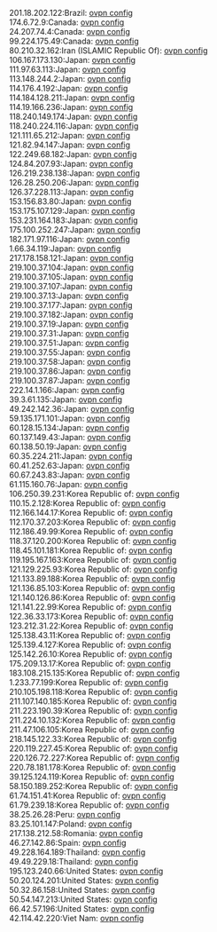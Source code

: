 201.18.202.122:Brazil: [ovpn config](vpn/201_18_202_122.ovpn)  
174.6.72.9:Canada: [ovpn config](vpn/174_6_72_9.ovpn)  
24.207.74.4:Canada: [ovpn config](vpn/24_207_74_4.ovpn)  
99.224.175.49:Canada: [ovpn config](vpn/99_224_175_49.ovpn)  
80.210.32.162:Iran (ISLAMIC Republic Of): [ovpn config](vpn/80_210_32_162.ovpn)  
106.167.173.130:Japan: [ovpn config](vpn/106_167_173_130.ovpn)  
111.97.63.113:Japan: [ovpn config](vpn/111_97_63_113.ovpn)  
113.148.244.2:Japan: [ovpn config](vpn/113_148_244_2.ovpn)  
114.176.4.192:Japan: [ovpn config](vpn/114_176_4_192.ovpn)  
114.184.128.211:Japan: [ovpn config](vpn/114_184_128_211.ovpn)  
114.19.166.236:Japan: [ovpn config](vpn/114_19_166_236.ovpn)  
118.240.149.174:Japan: [ovpn config](vpn/118_240_149_174.ovpn)  
118.240.224.116:Japan: [ovpn config](vpn/118_240_224_116.ovpn)  
121.111.65.212:Japan: [ovpn config](vpn/121_111_65_212.ovpn)  
121.82.94.147:Japan: [ovpn config](vpn/121_82_94_147.ovpn)  
122.249.68.182:Japan: [ovpn config](vpn/122_249_68_182.ovpn)  
124.84.207.93:Japan: [ovpn config](vpn/124_84_207_93.ovpn)  
126.219.238.138:Japan: [ovpn config](vpn/126_219_238_138.ovpn)  
126.28.250.206:Japan: [ovpn config](vpn/126_28_250_206.ovpn)  
126.37.228.113:Japan: [ovpn config](vpn/126_37_228_113.ovpn)  
153.156.83.80:Japan: [ovpn config](vpn/153_156_83_80.ovpn)  
153.175.107.129:Japan: [ovpn config](vpn/153_175_107_129.ovpn)  
153.231.164.183:Japan: [ovpn config](vpn/153_231_164_183.ovpn)  
175.100.252.247:Japan: [ovpn config](vpn/175_100_252_247.ovpn)  
182.171.97.116:Japan: [ovpn config](vpn/182_171_97_116.ovpn)  
1.66.34.119:Japan: [ovpn config](vpn/1_66_34_119.ovpn)  
217.178.158.121:Japan: [ovpn config](vpn/217_178_158_121.ovpn)  
219.100.37.104:Japan: [ovpn config](vpn/219_100_37_104.ovpn)  
219.100.37.105:Japan: [ovpn config](vpn/219_100_37_105.ovpn)  
219.100.37.107:Japan: [ovpn config](vpn/219_100_37_107.ovpn)  
219.100.37.13:Japan: [ovpn config](vpn/219_100_37_13.ovpn)  
219.100.37.177:Japan: [ovpn config](vpn/219_100_37_177.ovpn)  
219.100.37.182:Japan: [ovpn config](vpn/219_100_37_182.ovpn)  
219.100.37.19:Japan: [ovpn config](vpn/219_100_37_19.ovpn)  
219.100.37.31:Japan: [ovpn config](vpn/219_100_37_31.ovpn)  
219.100.37.51:Japan: [ovpn config](vpn/219_100_37_51.ovpn)  
219.100.37.55:Japan: [ovpn config](vpn/219_100_37_55.ovpn)  
219.100.37.58:Japan: [ovpn config](vpn/219_100_37_58.ovpn)  
219.100.37.86:Japan: [ovpn config](vpn/219_100_37_86.ovpn)  
219.100.37.87:Japan: [ovpn config](vpn/219_100_37_87.ovpn)  
222.14.1.166:Japan: [ovpn config](vpn/222_14_1_166.ovpn)  
39.3.61.135:Japan: [ovpn config](vpn/39_3_61_135.ovpn)  
49.242.142.36:Japan: [ovpn config](vpn/49_242_142_36.ovpn)  
59.135.171.101:Japan: [ovpn config](vpn/59_135_171_101.ovpn)  
60.128.15.134:Japan: [ovpn config](vpn/60_128_15_134.ovpn)  
60.137.149.43:Japan: [ovpn config](vpn/60_137_149_43.ovpn)  
60.138.50.19:Japan: [ovpn config](vpn/60_138_50_19.ovpn)  
60.35.224.211:Japan: [ovpn config](vpn/60_35_224_211.ovpn)  
60.41.252.63:Japan: [ovpn config](vpn/60_41_252_63.ovpn)  
60.67.243.83:Japan: [ovpn config](vpn/60_67_243_83.ovpn)  
61.115.160.76:Japan: [ovpn config](vpn/61_115_160_76.ovpn)  
106.250.39.231:Korea Republic of: [ovpn config](vpn/106_250_39_231.ovpn)  
110.15.2.128:Korea Republic of: [ovpn config](vpn/110_15_2_128.ovpn)  
112.166.144.17:Korea Republic of: [ovpn config](vpn/112_166_144_17.ovpn)  
112.170.37.203:Korea Republic of: [ovpn config](vpn/112_170_37_203.ovpn)  
112.186.49.99:Korea Republic of: [ovpn config](vpn/112_186_49_99.ovpn)  
118.37.120.200:Korea Republic of: [ovpn config](vpn/118_37_120_200.ovpn)  
118.45.101.181:Korea Republic of: [ovpn config](vpn/118_45_101_181.ovpn)  
119.195.167.163:Korea Republic of: [ovpn config](vpn/119_195_167_163.ovpn)  
121.129.225.93:Korea Republic of: [ovpn config](vpn/121_129_225_93.ovpn)  
121.133.89.188:Korea Republic of: [ovpn config](vpn/121_133_89_188.ovpn)  
121.136.85.103:Korea Republic of: [ovpn config](vpn/121_136_85_103.ovpn)  
121.140.126.86:Korea Republic of: [ovpn config](vpn/121_140_126_86.ovpn)  
121.141.22.99:Korea Republic of: [ovpn config](vpn/121_141_22_99.ovpn)  
122.36.33.173:Korea Republic of: [ovpn config](vpn/122_36_33_173.ovpn)  
123.212.31.22:Korea Republic of: [ovpn config](vpn/123_212_31_22.ovpn)  
125.138.43.11:Korea Republic of: [ovpn config](vpn/125_138_43_11.ovpn)  
125.139.4.127:Korea Republic of: [ovpn config](vpn/125_139_4_127.ovpn)  
125.142.26.10:Korea Republic of: [ovpn config](vpn/125_142_26_10.ovpn)  
175.209.13.17:Korea Republic of: [ovpn config](vpn/175_209_13_17.ovpn)  
183.108.215.135:Korea Republic of: [ovpn config](vpn/183_108_215_135.ovpn)  
1.233.77.199:Korea Republic of: [ovpn config](vpn/1_233_77_199.ovpn)  
210.105.198.118:Korea Republic of: [ovpn config](vpn/210_105_198_118.ovpn)  
211.107.140.185:Korea Republic of: [ovpn config](vpn/211_107_140_185.ovpn)  
211.223.190.39:Korea Republic of: [ovpn config](vpn/211_223_190_39.ovpn)  
211.224.10.132:Korea Republic of: [ovpn config](vpn/211_224_10_132.ovpn)  
211.47.106.105:Korea Republic of: [ovpn config](vpn/211_47_106_105.ovpn)  
218.145.122.33:Korea Republic of: [ovpn config](vpn/218_145_122_33.ovpn)  
220.119.227.45:Korea Republic of: [ovpn config](vpn/220_119_227_45.ovpn)  
220.126.72.227:Korea Republic of: [ovpn config](vpn/220_126_72_227.ovpn)  
220.78.181.178:Korea Republic of: [ovpn config](vpn/220_78_181_178.ovpn)  
39.125.124.119:Korea Republic of: [ovpn config](vpn/39_125_124_119.ovpn)  
58.150.189.252:Korea Republic of: [ovpn config](vpn/58_150_189_252.ovpn)  
61.74.151.41:Korea Republic of: [ovpn config](vpn/61_74_151_41.ovpn)  
61.79.239.18:Korea Republic of: [ovpn config](vpn/61_79_239_18.ovpn)  
38.25.26.28:Peru: [ovpn config](vpn/38_25_26_28.ovpn)  
83.25.101.147:Poland: [ovpn config](vpn/83_25_101_147.ovpn)  
217.138.212.58:Romania: [ovpn config](vpn/217_138_212_58.ovpn)  
46.27.142.86:Spain: [ovpn config](vpn/46_27_142_86.ovpn)  
49.228.164.189:Thailand: [ovpn config](vpn/49_228_164_189.ovpn)  
49.49.229.18:Thailand: [ovpn config](vpn/49_49_229_18.ovpn)  
195.123.240.66:United States: [ovpn config](vpn/195_123_240_66.ovpn)  
50.20.124.201:United States: [ovpn config](vpn/50_20_124_201.ovpn)  
50.32.86.158:United States: [ovpn config](vpn/50_32_86_158.ovpn)  
50.54.147.213:United States: [ovpn config](vpn/50_54_147_213.ovpn)  
66.42.57.196:United States: [ovpn config](vpn/66_42_57_196.ovpn)  
42.114.42.220:Viet Nam: [ovpn config](vpn/42_114_42_220.ovpn)  
